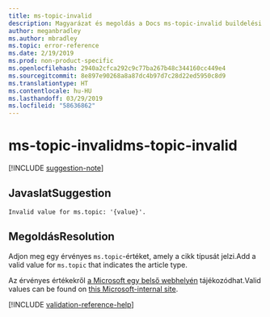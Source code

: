 ```yaml
---
title: ms-topic-invalid
description: Magyarázat és megoldás a Docs ms-topic-invalid buildelési problémájára
author: meganbradley
ms.author: mbradley
ms.topic: error-reference
ms.date: 2/19/2019
ms.prod: non-product-specific
ms.openlocfilehash: 2940a2cfca292c9c77ba267b48c344160cc449e4
ms.sourcegitcommit: 8e897e90268a8a87dc4b97d7c28d22ed5950c8d9
ms.translationtype: HT
ms.contentlocale: hu-HU
ms.lasthandoff: 03/29/2019
ms.locfileid: "58636862"
---
```

# <a name="ms-topic-invalid"></a><span data-ttu-id="10ee6-103">ms-topic-invalid</span><span class="sxs-lookup"><span data-stu-id="10ee6-103">ms-topic-invalid</span></span>

[!INCLUDE [suggestion-note](includes/suggestion-note.md)]

## <a name="suggestion"></a><span data-ttu-id="10ee6-104">Javaslat</span><span class="sxs-lookup"><span data-stu-id="10ee6-104">Suggestion</span></span>

`Invalid value for ms.topic: '{value}'.`

## <a name="resolution"></a><span data-ttu-id="10ee6-105">Megoldás</span><span class="sxs-lookup"><span data-stu-id="10ee6-105">Resolution</span></span>

<span data-ttu-id="10ee6-106">Adjon meg egy érvényes `ms.topic`-értéket, amely a cikk típusát jelzi.</span><span class="sxs-lookup"><span data-stu-id="10ee6-106">Add a valid value for `ms.topic` that indicates the article type.</span></span>

<span data-ttu-id="10ee6-107">Az érvényes értékekről [a Microsoft egy belső webhelyén](https://docsmetadatatool.azurewebsites.net/allowlists) tájékozódhat.</span><span class="sxs-lookup"><span data-stu-id="10ee6-107">Valid values can be found on [this Microsoft-internal site](https://docsmetadatatool.azurewebsites.net/allowlists).</span></span>

<!--make sure to add this file to your includes folder and verify the path-->
[!INCLUDE [validation-reference-help](includes/validation-reference-help.md)]
